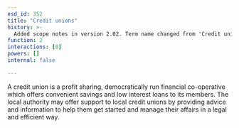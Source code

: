 ```yaml
---
esd_id: 352
title: "Credit unions"
history: >-
  Added scope notes in version 2.02. Term name changed from 'Credit unions' to 'Banking - credit unions' in version 3.00. Name changed to 'Credit unions' in version 4.00.
function: 2
interactions: [8]
powers: []
internal: false

---
```


A credit union is a profit sharing, democratically run financial co-operative which offers convenient savings and low interest loans to its members.  The local authority may offer support to local credit unions by providing advice and information to help them get started and manage their affairs in a legal and efficient way.

